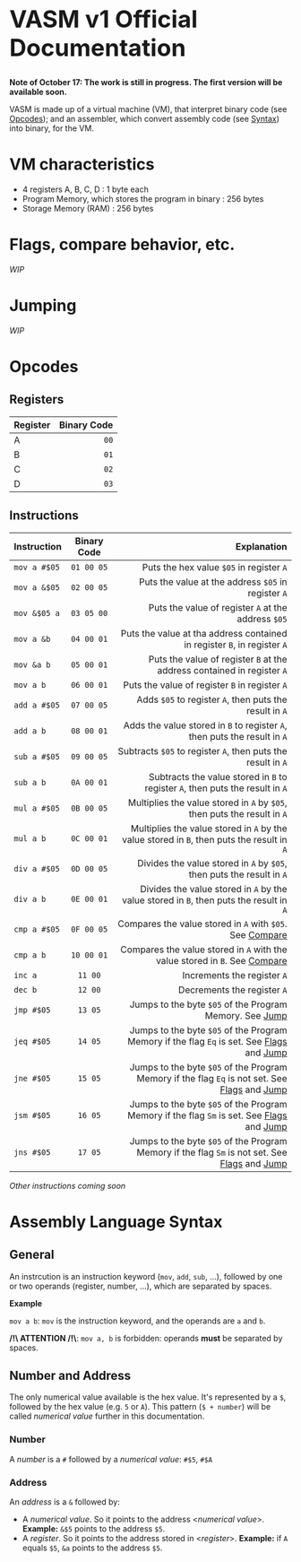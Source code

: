<h1 style="font-size: 3em;">VASM v1 Official Documentation</h1>

**Note of October 17: The work is still in progress. The first version will be available soon.**

VASM is made up of a virtual machine (VM), that interpret binary code (see [Opcodes](#opcodes_title)); and an assembler, which convert assembly code (see [Syntax](#user-content-assembly-language-syntax)) into binary, for the VM.
<!-- TODO: link to #Assembly Language Syntax -->

# VM characteristics
- 4 registers A, B, C, D : 1 byte each
- Program Memory, which stores the program in binary : 256 bytes
- Storage Memory (RAM) : 256 bytes

<h1 name="flags_title">Flags, compare behavior, etc. <!-- TODO --></h1>

*WIP*

<h1 name="jump_title">Jumping</h1>

*WIP*

<h1 name="opcodes_title">Opcodes</h1>

## Registers
| Register | Binary Code |
| -------- | ----------: |
| A        |        `00` |
| B        |        `01` |
| C        |        `02` |
| D        |        `03` |

## Instructions
| Instruction  | Binary Code |                                                                                                                  Explanation |
| ------------ | :---------: | ---------------------------------------------------------------------------------------------------------------------------: |
| `mov a #$05` | `01 00 05`  |                                                                                     Puts the hex value `$05` in register `A` |
| `mov a &$05` | `02 00 05`  |                                                                          Puts the value at the address `$05` in register `A` |
| `mov &$05 a` | `03 05 00`  |                                                                          Puts the value of register `A` at the address `$05` |
| `mov a &b`   | `04 00 01`  |                                                     Puts the value at tha address contained in register `B`, in register `A` |
| `mov &a b`   | `05 00 01`  |                                                      Puts the value of register `B` at the address contained in register `A` |
| `mov a b`    | `06 00 01`  |                                                                               Puts the value of register `B` in register `A` |
| `add a #$05` | `07 00 05`  |                                                                      Adds `$05` to register `A`, then puts the result in `A` |
| `add a b`    | `08 00 01`  |                                                    Adds the value stored in `B` to register `A`, then puts the result in `A` |
| `sub a #$05` | `09 00 05`  |                                                                 Subtracts `$05` to register `A`, then puts the result in `A` |
| `sub a b`    | `0A 00 01`  |                                               Subtracts the value stored in `B` to register `A`, then puts the result in `A` |
| `mul a #$05` | `0B 00 05`  |                                                     Multiplies the value stored in `A` by `$05`, then puts the result in `A` |
| `mul a b`    | `0C 00 01`  |                                   Multiplies the value stored in `A` by the value stored in `B`, then puts the result in `A` |
| `div a #$05` | `0D 00 05`  |                                                        Divides the value stored in `A` by `$05`, then puts the result in `A` |
| `div a b`    | `0E 00 01`  |                                      Divides the value stored in `A` by the value stored in `B`, then puts the result in `A` |
| `cmp a #$05` | `0F 00 05`  |                                                     Compares the value stored in `A` with `$05`. See [Compare](#flags_title) |
| `cmp a b`    | `10 00 01`  |                                   Compares the value stored in `A` with the value stored in `B`. See [Compare](#flags_title) |
| `inc a`      |   `11 00`   |                                                                                                  Increments the register `A` |
| `dec b`      |   `12 00`   |                                                                                                  Decrements the register `A` |
| `jmp #$05`   |   `13 05`   |                                                                  Jumps to the byte `$05` of the Program Memory. See [Jump]() |
| `jeq #$05`   |   `14 05`   |     Jumps to the byte `$05` of the Program Memory if the flag `Eq` is set. See [Flags](#flags_title) and [Jump](#jump_title) |
| `jne #$05`   |   `15 05`   | Jumps to the byte `$05` of the Program Memory if the flag `Eq` is not set. See [Flags](#flags_title) and [Jump](#jump_title) |
| `jsm #$05`   |   `16 05`   |     Jumps to the byte `$05` of the Program Memory if the flag `Sm` is set. See [Flags](#flags_title) and [Jump](#jump_title) |
| `jns #$05`   |   `17 05`   | Jumps to the byte `$05` of the Program Memory if the flag `Sm` is not set. See [Flags](#flags_title) and [Jump](#jump_title) |

*Other instructions coming soon* <!-- TODO after implementing other instructions -->

<h1 class="syntax_title">Assembly Language Syntax</h1>

## General
An instrcution is an instruction keyword (`mov`, `add`, `sub`, ...), followed by one or two operands (register, number, ...), which are separated by spaces.

**Example**

`mov a b`: `mov` is the instruction keyword, and the operands are `a` and `b`.

**/!\ ATTENTION /!\\**: `mov a, b` is forbidden: operands **must** be separated by spaces.

## Number and Address
The only numerical value available is the hex value. It's represented by a `$`, followed by the hex value (e.g. `5` or `A`). This pattern (`$ + number`) will be called *numerical value* further in this documentation.

### Number
A *number* is a `#` followed by a *numerical value*: `#$5`, `#$A`

### Address
An *address* is a `&` followed by:
- A *numerical value*. So it points to the address <*numerical value*>. **Example:** `&$5` points to the address `$5`.
- A *register*. So it points to the address stored in <*register*>. **Example:** if `A` equals `$5`, `&a` points to the address `$5`.

